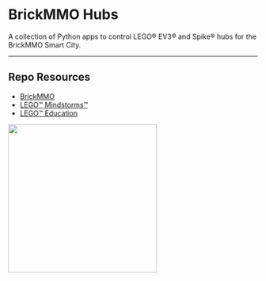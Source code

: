 # BrickMMO Hubs

A collection of Python apps to control LEGO® EV3® and Spike® hubs for the BrickMMO Smart City.

***

## Repo Resources

* [BrickMMO](https://brickmmo.com/)
* [LEGO™ Mindstorms™](https://www.lego.com/en-ca/categories/coding-for-kids)
* [LEGO™ Education](https://education.lego.com/en-us/)

<a href="https://brickmmo.com">
<img src="https://brickmmo.com/images/brickmmo-logo-horizontal.jpg" width="300">
</a>
